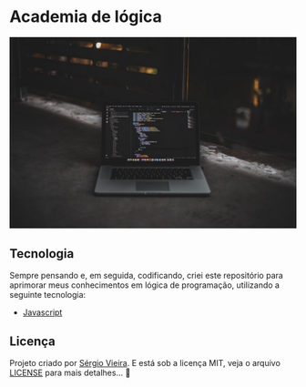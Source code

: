 # Academia de lógica 

<p align="center">
  <img alt="Preview" src="./.github/preview.jpeg">
</p>

## Tecnologia

Sempre pensando e, em seguida, codificando, criei este repositório para aprimorar meus conhecimentos em lógica de programação, utilizando a seguinte tecnologia:

- [Javascript](https://www.w3schools.com/js/)

## Licença

Projeto criado por [Sérgio Vieira](https://www.linkedin.com/in/sergiovieirawebb/). E está sob a licença MIT, veja o arquivo [LICENSE](./LICENSE.md) para mais detalhes... :rocket:
